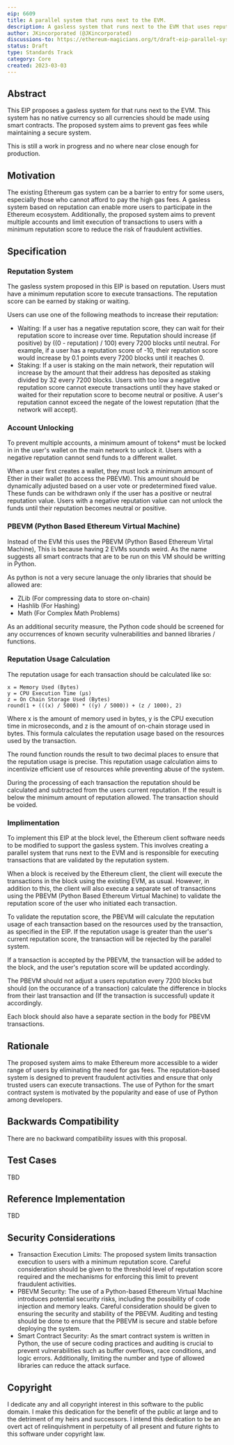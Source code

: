 ```yaml
---
eip: 6609
title: A parallel system that runs next to the EVM.
description: A gasless system that runs next to the EVM that uses reputation (rep) instead of gas.
author: JKincorporated (@JKincorporated)
discussions-to: https://ethereum-magicians.org/t/draft-eip-parallel-system-that-runs-next-to-the-evm/13155
status: Draft
type: Standards Track
category: Core
created: 2023-03-03
---
```


## Abstract

This EIP proposes a gasless system for that runs next to the EVM. This system has no native currency so all currencies should be made using smart contracts. The proposed system aims to prevent gas fees while maintaining a secure system.
  
This is still a work in progress and no where near close enough for production.


## Motivation

The existing Ethereum gas system can be a barrier to entry for some users, especially those who cannot afford to pay the high gas fees. A gasless system based on reputation can enable more users to participate in the Ethereum ecosystem. Additionally, the proposed system aims to prevent multiple accounts and limit execution of transactions to users with a minimum reputation score to reduce the risk of fraudulent activities.

## Specification

### Reputation System

The gasless system proposed in this EIP is based on reputation. Users must have a minimum reputation score to execute transactions. The reputation score can be earned by staking or waiting.

Users can use one of the following meathods to increase their reputation:

* Waiting: If a user has a negative reputation score, they can wait for their reputation score to increase over time. Reputation should increase (if positive) by ((0 - reputation) / 100) every 7200 blocks until neutral. For example, if a user has a reputation score of -10, their reputation score would increase by 0.1 points every 7200 blocks until it reaches 0.
* Staking: If a user is staking on the main network, their reputation will increase by the amount that their address has deposited as staking divided by 32 every 7200 blocks.
Users with too low a negative reputation score cannot execute transactions until they have staked or waited for their reputation score to become neutral or positive. A user's reputation cannot exceed the negate of the lowest reputation (that the network will accept).

### Account Unlocking

To prevent multiple accounts, a minimum amount of tokens* must be locked in in the user's wallet on the main network to unlock it. Users with a negative reputation cannot send funds to a different wallet.

When a user first creates a wallet, they must lock a minimum amount of Ether in their wallet (to access the PBEVM). This amount should be dynamically adjusted based on a user vote or predetermined fixed value. These funds can be withdrawn only if the user has a positive or neutral reputation value. Users with a negative reputation value can not unlock the funds until their reputation becomes neutral or positive.

### PBEVM (Python Based Ethereum Virtual Machine)

Instead of the EVM this uses the PBEVM (Python Based Ethereum Virtal Machine), This is because having 2 EVMs sounds weird.
As the name suggests all smart contracts that are to be run on this VM should be writting in Python.

As python is not a very secure lanuage the only libraries that should be allowed are:

* ZLib (For compressing data to store on-chain)
* Hashlib (For Hashing)
* Math (For Complex Math Problems)

As an additional security measure, the Python code should be screened for any occurrences of known security vulnerabilities and banned libraries / functions.
  
### Reputation Usage Calculation

The reputation usage for each transaction should be calculated like so:

```
x = Memory Used (Bytes)
y = CPU Execution Time (µs)
z = On Chain Storage Used (Bytes)
round(1 + (((x) / 5000) * ((y) / 5000)) + (z / 1000), 2)
```

Where x is the amount of memory used in bytes, y is the CPU execution time in microseconds, and z is the amount of on-chain storage used in bytes. This formula calculates the reputation usage based on the resources used by the transaction.

The round function rounds the result to two decimal places to ensure that the reputation usage is precise. This reputation usage calculation aims to incentivize efficient use of resources while preventing abuse of the system.

During the processing of each transaction the reputation should be calculated and subtracted from the users current reputation. If the result is below the minimum amount of reputation allowed. The transaction should be voided. 

### Implimentation

To implement this EIP at the block level, the Ethereum client software needs to be modified to support the gasless system. This involves creating a parallel system that runs next to the EVM and is responsible for executing transactions that are validated by the reputation system.

When a block is received by the Ethereum client, the client will execute the transactions in the block using the existing EVM, as usual. However, in addition to this, the client will also execute a separate set of transactions using the PBEVM (Python Based Ethereum Virtual Machine) to validate the reputation score of the user who initiated each transaction.

To validate the reputation score, the PBEVM will calculate the reputation usage of each transaction based on the resources used by the transaction, as specified in the EIP. If the reputation usage is greater than the user's current reputation score, the transaction will be rejected by the parallel system.

If a transaction is accepted by the PBEVM, the transaction will be added to the block, and the user's reputation score will be updated accordingly. 

The PBEVM should not adjust a users reputation every 7200 blocks but should (on the occurance of a transaction) calculate the difference in blocks from their last transaction and (If the transaction is successful) update it accordingly.

Each block should also have a separate section in the body for PBEVM transactions.
  
## Rationale

The proposed system aims to make Ethereum more accessible to a wider range of users by eliminating the need for gas fees. The reputation-based system is designed to prevent fraudulent activities and ensure that only trusted users can execute transactions.
The use of Python for the smart contract system is motivated by the popularity and ease of use of Python among developers.

## Backwards Compatibility

There are no backward compatibility issues with this proposal.

## Test Cases

TBD

## Reference Implementation

TBD
  
## Security Considerations

* Transaction Execution Limits: The proposed system limits transaction execution to users with a minimum reputation score. Careful consideration should be given to the threshold level of reputation score required and the mechanisms for enforcing this limit to prevent fraudulent activities.
* PBEVM Security: The use of a Python-based Ethereum Virtual Machine introduces potential security risks, including the possibility of code injection and memory leaks. Careful consideration should be given to ensuring the security and stability of the PBEVM. Auditing and testing should be done to ensure that the PBEVM is secure and stable before deploying the system.
* Smart Contract Security: As the smart contract system is written in Python, the use of secure coding practices and auditing is crucial to prevent vulnerabilities such as buffer overflows, race conditions, and logic errors. Additionally, limiting the number and type of allowed libraries can reduce the attack surface.

## Copyright

I dedicate any and all copyright interest in this software to the
public domain. I make this dedication for the benefit of the public at
large and to the detriment of my heirs and successors. I intend this
dedication to be an overt act of relinquishment in perpetuity of all
present and future rights to this software under copyright law.
